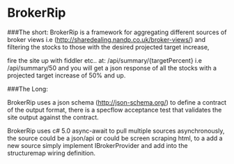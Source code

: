 BrokerRip
=========

###The short: 
BrokerRip is a framework for aggregating different sources of broker views i.e (http://sharedealing.nandp.co.uk/broker-views/)
and filtering the stocks to those with the desired projected target increase, 

fire the site up with fiddler etc.. at:
/api/summary/{targetPercent} i.e /api/summary/50 and you will get a json response of
all the stocks with a projected target increase of 50% and up.

###The Long:

BrokerRip uses a json schema (http://json-schema.org/) to define a contract of the output format, there is a specflow acceptance
test that validates the site output against the contract.

BrokerRip uses c# 5.0 async-await to pull multiple sources asynchronously, the source could be a json/api or could be screen scraping html,
to a add a new source simply implement IBrokerProvider and add into the structuremap wiring definition.
